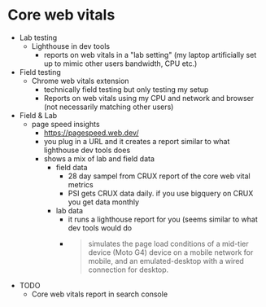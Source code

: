 # Core web vitals

- Lab testing
    - Lighthouse in dev tools
        - reports on web vitals in a "lab setting" (my laptop artificially set
          up to mimic other users bandwidth, CPU etc.)
- Field testing
    - Chrome web vitals extension
        - technically field testing but only testing my setup
        - Reports on web vitals using my CPU and network and browser (not
          necessarily matching other users)
- Field & Lab
    - page speed insights
        - https://pagespeed.web.dev/
        - you plug in a URL and it creates a report similar to what lighthouse
          dev tools does
        - shows a mix of lab and field data
            - field data
                - 28 day sampel from CRUX report of the core web vital metrics
                - PSI gets CRUX data daily. if you use bigquery on CRUX you get
                  data monthly
            - lab data
                - it runs a lighthouse report for you (seems similar to what dev
                  tools would do
                - > simulates the page load conditions of a mid-tier device
                  > (Moto G4) device on a mobile network for mobile, and an
                  > emulated-desktop with a wired connection for desktop.
- TODO
    - Core web vitals report in search console
